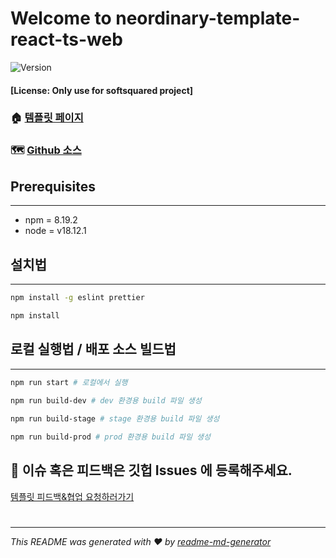 # Welcome to neordinary-template-react-ts-web
![Version](https://img.shields.io/badge/version-1.0.0-blue.svg?cacheSeconds=2592000)
#### [License: Only use for softsquared project]

### 🏠 [템플릿 페이지](http://localhost:3000)
### 🗺 [Github 소스](https://github.com/neordinary/neordinary-template-react-ts-web)

## Prerequisites
***
- npm = 8.19.2
- node = v18.12.1

## 설치법
***
```sh
npm install -g eslint prettier

npm install
```

## 로컬 실행법 / 배포 소스 빌드법
***
```sh
npm run start # 로컬에서 실행
 
npm run build-dev # dev 환경용 build 파일 생성

npm run build-stage # stage 환경용 build 파일 생성 

npm run build-prod # prod 환경용 build 파일 생성
```

## 🤝 이슈 혹은 피드백은 깃헙 Issues 에 등록해주세요.
[템플릿 피드백&협업 요청하러가기](https://github.com/neordinary/neordinary-template-react-ts-web/issues)

#

***
_This README was generated with ❤️ by [readme-md-generator](https://github.com/kefranabg/readme-md-generator)_
